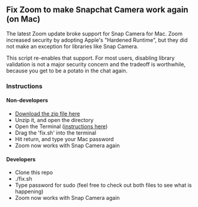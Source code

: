 ## Fix Zoom to make Snapchat Camera work again (on Mac)

The latest Zoom update broke support for Snap Camera for Mac. Zoom increased security by adopting Apple's "Hardened Runtime", but they did not make an exception for libraries like Snap Camera.

This script re-enables that support. For most users, disabling library validation is not a major security concern and the tradeoff is worthwhile, because you get to be a potato in the chat again.

### Instructions
#### Non-developers

* [Download the zip file here](https://github.com/liamdon/FixZoomCameraForSnapchat/archive/master.zip)
* Unzip it, and open the directory
* Open the Terminal ([instructions here](https://support.apple.com/guide/terminal/open-or-quit-terminal-apd5265185d-f365-44cb-8b09-71a064a42125/mac#trml663c6997))
* Drag the 'fix.sh' into the terminal
* Hit return, and type your Mac password
* Zoom now works with Snap Camera again

#### Developers
* Clone this repo
* ./fix.sh
* Type password for sudo (feel free to check out both files to see what is happening)
* Zoom now works with Snap Camera again
